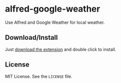 # alfred-google-weather

Use Alfred and Google Weather for local weather.

## Download/Install

Just [download the extension](https://github.com/downloads/geetarista/alfred-google-weather/weather.alfredextension) and double click to install.


## License

MIT License. See the `LICENSE` file.
